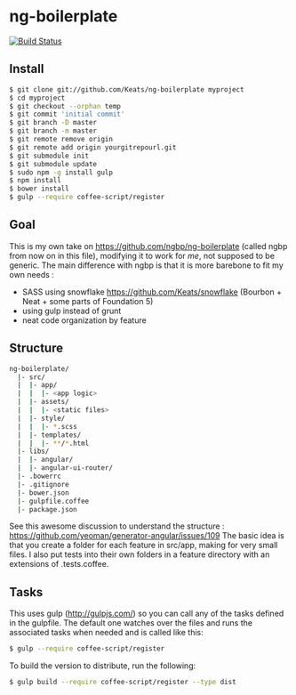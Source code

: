 # ng-boilerplate
[![Build Status](https://drone.io/github.com/Keats/ng-boilerplate/status.png)](https://drone.io/github.com/Keats/ng-boilerplate/latest)

## Install
```bash
$ git clone git://github.com/Keats/ng-boilerplate myproject
$ cd myproject
$ git checkout --orphan temp
$ git commit 'initial commit'
$ git branch -D master
$ git branch -m master
$ git remote remove origin
$ git remote add origin yourgitrepourl.git
$ git submodule init
$ git submodule update
$ sudo npm -g install gulp
$ npm install
$ bower install
$ gulp --require coffee-script/register
```

## Goal
This is my own take on https://github.com/ngbp/ng-boilerplate (called ngbp from now on in this file), modifying it
to work for *me*, not supposed to be generic.
The main difference with ngbp is that it is more barebone to fit my own needs :

- SASS using snowflake https://github.com/Keats/snowflake (Bourbon + Neat + some parts of Foundation 5)
- using gulp instead of grunt
- neat code organization by feature

## Structure

```bash
ng-boilerplate/
  |- src/
  |  |- app/
  |  |  |- <app logic>
  |  |- assets/
  |  |  |- <static files>
  |  |- style/
  |  |  |- *.scss
  |  |- templates/
  |  |  |- **/*.html
  |- libs/
  |  |- angular/
  |  |- angular-ui-router/
  |- .bowerrc
  |- .gitignore
  |- bower.json
  |- gulpfile.coffee
  |- package.json
```
See this awesome discussion to understand the structure : https://github.com/yeoman/generator-angular/issues/109
The basic idea is that you create a folder for each feature in src/app, making for very small files.
I also put tests into their own folders in a feature directory with an extensions of .tests.coffee.

## Tasks
This uses gulp (http://gulpjs.com/) so you can call any of the tasks defined in the gulpfile.
The default one watches over the files and runs the associated tasks when needed and is called like this:
```bash
$ gulp --require coffee-script/register
```

To build the version to distribute, run the following:
```bash
$ gulp build --require coffee-script/register --type dist
```


